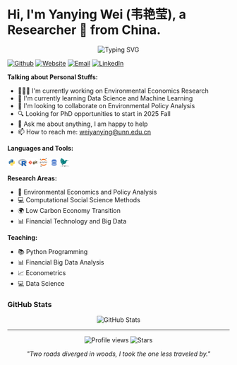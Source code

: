 # Hi, I'm Yanying Wei (韦艳莹), a Researcher 🚀 from China.

<div align="center">
  <img src="https://readme-typing-svg.herokuapp.com?font=Fira+Code&pause=1000&color=27A79D&random=false&width=435&lines=Welcome+to+my+page!;Environmental+Economics+Researcher;Data+Science+Enthusiast" alt="Typing SVG" />
</div>

[![Github](https://img.shields.io/badge/-Github-181717?style=for-the-badge&logo=Github&logoColor=white)](https://github.com/YanyingWei1997)
[![Website](https://img.shields.io/badge/-Website-4CAF50?style=for-the-badge&logo=google-chrome&logoColor=white)](https://yanyingwei1997.github.io)
[![Email](https://img.shields.io/badge/-Email-D14836?style=for-the-badge&logo=gmail&logoColor=white)](mailto:weiyanying@unn.edu.cn)
[![LinkedIn](https://img.shields.io/badge/-LinkedIn-0077B5?style=for-the-badge&logo=linkedin&logoColor=white)](https://linkedin.com/in/your-id)

**Talking about Personal Stuffs:**

* 👨🏽‍💻 I'm currently working on Environmental Economics Research
* 🌱 I'm currently learning Data Science and Machine Learning
* 👯 I'm looking to collaborate on Environmental Policy Analysis
* 🔍 Looking for PhD opportunities to start in 2025 Fall
* 💬 Ask me about anything, I am happy to help
* 📫 How to reach me: weiyanying@unn.edu.cn

**Languages and Tools:**  

<code><img height="20" src="https://raw.githubusercontent.com/github/explore/80688e429a7d4ef2fca1e82350fe8e3517d3494d/topics/python/python.png"></code>
<code><img height="20" src="https://raw.githubusercontent.com/github/explore/80688e429a7d4ef2fca1e82350fe8e3517d3494d/topics/r/r.png"></code>
<code><img height="20" src="https://raw.githubusercontent.com/github/explore/80688e429a7d4ef2fca1e82350fe8e3517d3494d/topics/git/git.png"></code>
<code><img height="20" src="https://raw.githubusercontent.com/github/explore/80688e429a7d4ef2fca1e82350fe8e3517d3494d/topics/jupyter-notebook/jupyter-notebook.png"></code>
<code><img height="20" src="https://raw.githubusercontent.com/github/explore/80688e429a7d4ef2fca1e82350fe8e3517d3494d/topics/sql/sql.png"></code>
<code><img height="20" src="https://raw.githubusercontent.com/github/explore/80688e429a7d4ef2fca1e82350fe8e3517d3494d/topics/latex/latex.png"></code>

**Research Areas:**

* 🌱 Environmental Economics and Policy Analysis
* 💻 Computational Social Science Methods
* 🌍 Low Carbon Economy Transition
* 📊 Financial Technology and Big Data

**Teaching:**

* 📚 Python Programming
* 📊 Financial Big Data Analysis
* 📈 Econometrics
* 💻 Data Science

<h3>GitHub Stats</h3>
<p align="center">
  <img src="https://github-readme-stats.vercel.app/api?username=YanyingWei1997&show_icons=true&theme=radical" alt="GitHub Stats" />
</p>

------------
<p align="center">
  <img src="https://komarev.com/ghpvc/?username=YanyingWei1997&color=blueviolet" alt="Profile views" />
  <img alt="Stars" src="https://img.shields.io/github/stars/YanyingWei1997/YanyingWei1997?style=flat-square&labelColor=343b41"/>
</p>

<p align="center">
  <i>"Two roads diverged in woods, I took the one less traveled by."</i>
</p>

